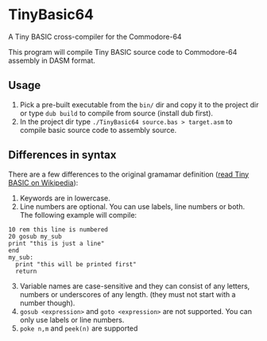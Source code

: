 # TinyBasic64
A Tiny BASIC cross-compiler for the Commodore-64 

This program will compile Tiny BASIC source code to Commodore-64 assembly in DASM format.

## Usage
1. Pick a pre-built executable from the `bin/` dir and copy it to the project dir or type `dub build` to compile from source (install dub first).
2. In the project dir type `./TinyBasic64 source.bas > target.asm` to compile basic source code to assembly source.

## Differences in syntax
There are a few differences to the original gramamar definition ([read Tiny BASIC on Wikipedia](https://en.wikipedia.org/wiki/Tiny_BASIC)):
1. Keywords are in lowercase.
2. Line numbers are optional. You can use labels, line numbers or both. The following example will compile:
```
10 rem this line is numbered
20 gosub my_sub
print "this is just a line"
end
my_sub:
  print "this will be printed first"
  return
```
3. Variable names are case-sensitive and they can consist of any letters, numbers or underscores of any length. (they must not start with a number though).
4. `gosub <expression>` and `goto <expression>` are not supported. You can only use labels or line numbers.
5. `poke n,m` and `peek(n)` are supported
